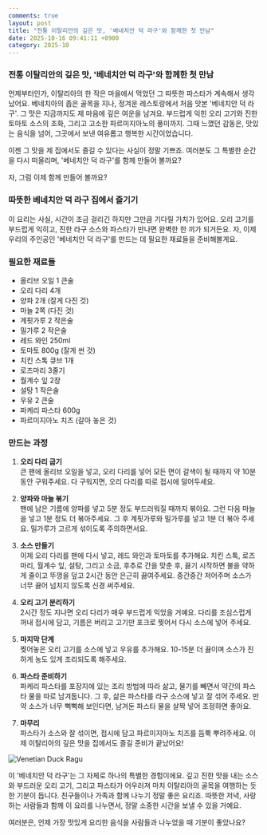 ```yaml
---
comments: true
layout: post
title: "전통 이탈리안의 깊은 맛, '베네치안 덕 라구'와 함께한 첫 만남"
date: 2025-10-16 09:41:11 +0900
category: 2025-10
---
```


### 전통 이탈리안의 깊은 맛, '베네치안 덕 라구'와 함께한 첫 만남

언제부터인가, 이탈리아의 한 작은 마을에서 먹었던 그 따뜻한 파스타가 계속해서 생각났어요. 베네치아의 좁은 골목을 지나, 정겨운 레스토랑에서 처음 맛본 '베네치안 덕 라구'. 그 맛은 지금까지도 제 마음에 깊은 여운을 남겨요. 부드럽게 익힌 오리 고기와 진한 토마토 소스의 조화, 그리고 고소한 파르미지아노의 풍미까지. 그때 느꼈던 감동은, 맛있는 음식을 넘어, 그곳에서 보낸 여유롭고 행복한 시간이었습니다.

이젠 그 맛을 제 집에서도 즐길 수 있다는 사실이 정말 기쁘죠. 여러분도 그 특별한 순간을 다시 떠올리며, '베네치안 덕 라구'를 함께 만들어 볼까요?

자, 그럼 이제 함께 만들어 볼까요?

### 따뜻한 베네치안 덕 라구 집에서 즐기기

이 요리는 사실, 시간이 조금 걸리긴 하지만 그만큼 기다릴 가치가 있어요. 오리 고기를 부드럽게 익히고, 진한 라구 소스와 파스타가 만나면 완벽한 한 끼가 되거든요. 자, 이제 우리의 주인공인 '베네치안 덕 라구'를 만드는 데 필요한 재료들을 준비해볼게요.

### 필요한 재료들

- 올리브 오일 1 큰술  
- 오리 다리 4개  
- 양파 2개 (잘게 다진 것)  
- 마늘 2쪽 (다진 것)  
- 계핏가루 2 작은술  
- 밀가루 2 작은술  
- 레드 와인 250ml  
- 토마토 800g (잘게 썬 것)  
- 치킨 스톡 큐브 1개  
- 로즈마리 3줄기  
- 월계수 잎 2장  
- 설탕 1 작은술  
- 우유 2 큰술  
- 파케리 파스타 600g  
- 파르미지아노 치즈 (갈아 놓은 것)

### 만드는 과정

1. **오리 다리 굽기**  
   큰 팬에 올리브 오일을 넣고, 오리 다리를 넣어 모든 면이 갈색이 될 때까지 약 10분 동안 구워주세요. 다 구워지면, 오리 다리를 따로 접시에 덜어두세요.

2. **양파와 마늘 볶기**  
   팬에 남은 기름에 양파를 넣고 5분 정도 부드러워질 때까지 볶아요. 그런 다음 마늘을 넣고 1분 정도 더 볶아주세요. 그 후 계핏가루와 밀가루를 넣고 1분 더 볶아 주세요. 밀가루가 고르게 섞이도록 주의하면서요.

3. **소스 만들기**  
   이제 오리 다리를 팬에 다시 넣고, 레드 와인과 토마토를 추가해요. 치킨 스톡, 로즈마리, 월계수 잎, 설탕, 그리고 소금, 후추로 간을 맞춘 후, 끓기 시작하면 불을 약하게 줄이고 뚜껑을 덮고 2시간 동안 은근히 끓여주세요. 중간중간 저어주며 소스가 너무 끓어 넘치지 않도록 신경 써주세요.

4. **오리 고기 분리하기**  
   2시간 정도 지나면 오리 다리가 매우 부드럽게 익었을 거예요. 다리를 조심스럽게 꺼내 접시에 담고, 기름은 버리고 고기만 포크로 찢어서 다시 소스에 넣어 주세요.

5. **마지막 단계**  
   찢어놓은 오리 고기를 소스에 넣고 우유를 추가해요. 10-15분 더 끓이며 소스가 진하게 농도 있게 조리되도록 해주세요.

6. **파스타 준비하기**  
   파케리 파스타를 포장지에 있는 조리 방법에 따라 삶고, 물기를 빼면서 약간의 파스타 물을 따로 남겨둡니다. 그 후, 삶은 파스타를 라구 소스에 넣고 잘 섞어 주세요. 만약 소스가 너무 뻑뻑해 보인다면, 남겨둔 파스타 물을 살짝 넣어 조정하면 좋아요.

7. **마무리**  
   파스타가 소스와 잘 섞이면, 접시에 담고 파르미지아노 치즈를 듬뿍 뿌려주세요. 이제 이탈리아의 깊은 맛을 집에서도 즐길 준비가 끝났어요!

![Venetian Duck Ragu](https://www.themealdb.com/images/media/meals/qvrwpt1511181864.jpg)

이 '베네치안 덕 라구'는 그 자체로 하나의 특별한 경험이에요. 깊고 진한 맛을 내는 소스와 부드러운 오리 고기, 그리고 파스타가 어우러져 마치 이탈리아의 골목을 여행하는 듯한 기분이 듭니다. 친구들이나 가족과 함께 나누기 정말 좋은 요리죠. 따뜻한 저녁, 사랑하는 사람들과 함께 이 요리를 나누면서, 정말 소중한 시간을 보낼 수 있을 거예요.

여러분은, 언제 가장 맛있게 요리한 음식을 사람들과 나누었을 때 기분이 좋았나요?